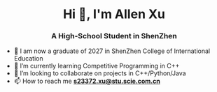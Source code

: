 <h1 align="center">Hi 👋, I'm Allen Xu</h1>
<h3 align="center">A High-School Student in ShenZhen</h3>

- 📝 I am now a graduate of 2027 in ShenZhen College of International Education
- 🌱 I’m currently learning Competitive Programming in C++
- 💞️ I’m looking to collaborate on projects in C++/Python/Java
- 📫 How to reach me **s23372.xu@stu.scie.com.cn**
